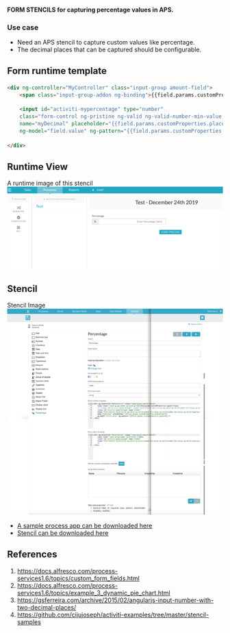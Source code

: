 #### FORM STENCILS for capturing percentage values in APS.

### Use case
* Need an APS stencil to capture custom values like percentage.
* The decimal places that can be captured should be configurable.


## Form runtime template
```html
<div ng-controller="MyController" class="input-group amount-field">
    <span class="input-group-addon ng-binding">{{field.params.customProperties.type}}</span>

    <input id="activiti-mypercentage" type="number"
    class="form-control ng-pristine ng-valid ng-valid-number-min-value ng-valid-number-max-value ng-valid-required ng-touched"
    name="myDecimal" placeholder="{{field.params.customProperties.placeHolder}}"
    ng-model="field.value" ng-pattern="{{field.params.customProperties.pattern}}"/>

</div>
```

## Runtime View
A runtime image of this stencil![A runtime image of this stencil](images/runtime.jpg)


## Stencil
Stencil Image![Stencil Image](images/stencil.jpg)

* [A sample process app can be downloaded here](Kindred-App.zip)
* [Stencil can be downloaded here](Kindred-Stencil.zip)

## References
1. https://docs.alfresco.com/process-services1.6/topics/custom_form_fields.html
2. https://docs.alfresco.com/process-services1.6/topics/example_3_dynamic_pie_chart.html
3. https://gsferreira.com/archive/2015/02/angularjs-input-number-with-two-decimal-places/
4. https://github.com/cijujoseph/activiti-examples/tree/master/stencil-samples
